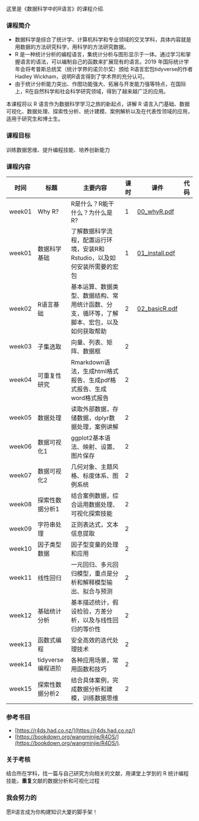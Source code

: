 这里是《数据科学中的R语言》的课程介绍.

### 课程简介

- 数据科学是综合了统计学、计算机科学和专业领域的交叉学科，具体内容就是用数据的方法研究科学，用科学的方法研究数据。
- R 是一种统计分析的编程语言，集统计分析与图形显示于一体。通过学习和掌握语言的语法，可以编制自己的函数来扩展现有的语言。2019 年国际统计学年会将考普斯总统奖（统计学界的诺贝尔奖）颁给 R语言宏包tidyverse的作者Hadley Wickham，说明R语言得到了学术界的充分认可。
- 由于统计分析能力突出、作图功能强大、拓展与开发能力强等特点，在国际上，R在自然科学和社会科学研究领域，得到了越来越广泛的应用。

本课程将以 R 语言作为数据科学学习之旅的新起点，讲解 R 语言入门基础、数据可视化、数据处理、探索性分析、统计建模、案例解析以及在代表性领域的应用，适用于研究生和博士生。


### 课程目标
训练数据思维、提升编程技能、培养创新能力


### 课程内容 

| 时间   	| 标题              	| 主要内容                                                                                   	| 课时 	| 课件                                                                                            	| 代码 	|
|--------	|-------------------	|--------------------------------------------------------------------------------------------	|------	|-------------------------------------------------------------------------------------------------	|------	|
| week01 	| Why R?            	| R是什么？R能干什么？为什么是R?                                                             	| 1    	| [00_whyR.pdf](https://github.com/perlatex/R4DS_slides/blob/master/00_whyR/00_whyR.pdf)          	|      	|
| week01 	| 数据科学基础      	| 了解数据科学流程，配置运行环境，安装R和Rstudio，以及如何安装所需要的宏包                   	| 1    	| [01_install.pdf](https://github.com/perlatex/R4DS_slides/blob/master/01_install/01_install.pdf) 	|      	|
| week02 	| R语言基础         	| 基本运算、数据类型、数据结构、常用统计函数、分支，循环等，了解脚本、宏包，以及如何获取帮助 	| 2    	| [02_basicR.pdf](https://github.com/perlatex/R4DS_slides/blob/master/02_basicR/02_basicR.pdf)    	|      	|
| week03 	| 子集选取          	| 向量、列表、矩阵、数据框                                                                   	| 2    	|                                                                                                 	|      	|
| week04 	| 可重复性研究      	| Rmarkdown语法，生成html格式报告、生成pdf格式报告、生成word格式报告                         	| 2    	|                                                                                                 	|      	|
| week05 	| 数据处理          	| 读取外部数据，存储数据，dplyr数据处理，案例讲解                                            	| 2    	|                                                                                                 	|      	|
| week06 	| 数据可视化1       	| ggplot2基本语法、映射、设置、图片保存                                                      	| 2    	|                                                                                                 	|      	|
| week07 	| 数据可视化2       	| 几何对象、主题风格、标度体系、图例系统                                                     	| 2    	|                                                                                                 	|      	|
| week08 	| 探索性数据分析1   	| 结合案例数据，综合运用数据处理、可视化探索技能                                             	| 2    	|                                                                                                 	|      	|
| week09 	| 字符串处理        	| 正则表达式，文本信息提取                                                                   	| 2    	|                                                                                                 	|      	|
| week10 	| 因子类型数据      	| 因子型变量的处理和应用                                                                     	| 2    	|                                                                                                 	|      	|
| week11 	| 线性回归          	| 一元回归、多元回归模型，重点是分析和解释模型输出、拟合与预测                               	| 2    	|                                                                                                 	|      	|
| week12 	| 基础统计分析      	| 基本描述统计，假设检验，方差分析，以及与线性回归的等价性                                   	| 2    	|                                                                                                 	|      	|
| week13 	| 函数式编程        	| 安全高效的迭代处理技术                                                                     	| 2    	|                                                                                                 	|      	|
| week14 	| tidyverse编程进阶 	| 各种应用场景，常用函数和技巧                                                               	| 2    	|                                                                                                 	|      	|
| week15 	| 探索性数据分析2   	| 结合具体案例，完成数据分析和建模，训练数据思维                                             	| 2    	|                                                                                                 	|      	|


### 参考书目
- [https://r4ds.had.co.nz/](https://r4ds.had.co.nz/)
- [https://bookdown.org/wangminjie/R4DS/](https://bookdown.org/wangminjie/R4DS/).


### 关于考核
结合所在学科，找一篇与自己研究方向相关的文献，用课堂上学到的 R 统计编程技能，**重复**文献的数据分析和可视化过程



### 我会努力的
愿R语言成为你构建知识大厦的脚手架！
